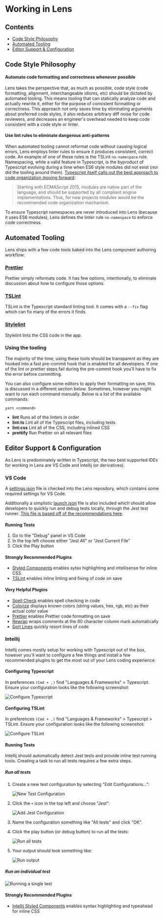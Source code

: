 # Working in Lens

## Contents

- [Code Style Philosophy](#code-style-philosophy)
- [Automated Tooling](#automated-tooling)
- [Editor Support & Configuration](#editor-support-&-configuration)

## Code Style Philosophy

#### Automate code formatting and correctness whenever possible

Lens takes the perspective that, as much as possible, code style (code formatting, alignment, interchangeable idioms, etc) should be dictated by automated tooling. This means tooling that can statically analyze code and actually rewrite it, either for the purpose of consistent formatting or correctness. This approach not only saves time by eliminating arguments about preferred code styles, it also reduces arbitrary diff noise for code reviewers, and decreases an engineer's overhead needed to keep code consistent with a code style or linter.

#### Use lint rules to eliminate dangerous anti-patterns

When automated tooling cannot reformat code without causing logical errors, Lens employs linter rules to ensure it produces consistent, correct code. An example of one of these rules is the TSLint `no-namespace` rule. Namespacing, while a valid feature in Typescript, is the byproduct of Typescript evolving during a time when ES6 style modules did not exist (nor did the tooling around them). [Typescript itself calls out the best approach to code organization moving forward](https://www.typescriptlang.org/docs/handbook/namespaces-and-modules.html#using-modules):

> Starting with ECMAScript 2015, modules are native part of the language, and should be supported by all compliant engine implementations. Thus, for new projects modules would be the recommended code organization mechanism.

To ensure Typescript namespaces are never introduced into Lens (because it uses ES6 modules), Lens defines the linter rule `no-namespace` to enforce code correctness.

## Automated Tooling

Lens ships with a few code tools baked into the Lens component authoring workflow:

### [Prettier](https://prettier.io/)

Prettier simply reformats code. It has few options, intentionally, to eliminate discussion about how to configure those options.

### [TSLint](https://palantir.github.io/tslint/)

TSLint is the Typescript standard linting tool. It comes with a `--fix` flag which can fix many of the errors it finds.

### [Stylelint](https://stylelint.io/)

Stylelint lints the CSS code in the app.

### Using the tooling

The majority of the time, using these tools should be transparent as they are hooked into a fast pre-commit hook that is enabled for all developers. If one of the lint or prettier steps fail during the pre-commit hook you'll have to fix the error before committing.

You can also configure some editors to apply their formatting on save, this is discussed in a different section below. Sometimes, however you might want to run each command manually. Below is a list of the available commands:

`yarn <command>`

- **lint** Runs all of the linters in order
- **lint:ts** Lint all of the Typescript files, including tests
- **lint:css** Lint all of the CSS, including inlined CSS
- **prettify** Run Prettier on all relevant files

## Editor Support & Configuration

As Lens is predominately written in Typescript, the two best supported IDEs for working in Lens are VS Code and Intellij (or derivatives).

### VS Code

A [settings.json](.vscode/settings.json) file is checked into the Lens repository, which contains some required settings for VS Code.

Additionally a simplistic [launch.json](.vscode/launch.json) file is also included which should allow developers to quickly run and debug tests locally, through the Jest test runner. [This file is based off of the recommendations here](https://github.com/Microsoft/vscode-recipes/tree/master/debugging-jest-tests).

#### Running Tests

1.  Go to the "Debug" panel in VS Code
2.  In the top left choose either "Jest All" or "Jest Current File"
3.  Click the Play button

#### Strongly Recommended Plugins

- [Styled Components](https://github.com/styled-components/vscode-styled-components) enables sytax highlighting and intellisense for inline CSS.
- [TSLint](https://github.com/Microsoft/vscode-tslint) enables inline linting and fixing of code on save

#### Very Helpful Plugins

- [Spell Check](https://github.com/Jason-Rev/vscode-spell-checker) enables spell checking in code
- [Colorize](https://github.com/kamikillerto/vscode-colorize) displays known colors (string values, hex, rgb, etc) as their actual color value
- [Prettier](https://github.com/prettier/prettier-vscode) enables Prettier code formatting on save
- [Rewrap](https://github.com/stkb/Rewrap) wraps comments at the 80 character column mark automatically
- [Sort Lines](https://github.com/Tyriar/vscode-sort-lines) quickly resort lines of code

### Intellij

Intellij comes mostly setup for working with Typescript out of the box, however you'll want to configure a few things and install a few recommended plugins to get the most out of your Lens coding experience.

#### Configuring Typescript

In preferences `(Cmd + ,)` find "Languages & Frameworks" > Typescript. Ensure your configuration looks like the following screenshot:

![Configure Typescript](images/typescript_config.jpg)

#### Configuring TSLint

In preferences `(Cmd + ,)` find "Languages & Frameworks" > Typescript > TSLint. Ensure your configuration looks like the following screenshot:

![Configure TSLint](images/tslint_config.jpg)

#### Running Tests

Intellij should automatically detect Jest tests and provide inline test running tools. Creating a task to run all tests requires a few extra steps.

##### Run all tests

1. Create a new test configuration by selecting "Edit Configurations...":

    ![New Test Configuration](images/intellij_test_configuration.jpg)
1. Click the `+` icon in the top left and choose "Jest":

    ![Add Jest Configuration](images/intellij_test_configuration_add.jpg)
1. Name the configuration something like "All tests" and click "OK".
1. Click the play button (or debug button) to run all the tests:

    ![Run all tests](images/intellij_run_all_tests.jpg)
1. Your output should look something like:

    ![Run output](images/intellij_run_all_tests_output.jpg)

##### Run an individual test

![Running a single test](images/intellij_run_individual_test.gif)

#### Strongly Recommended Plugins

- [Intellij Styled Components](https://github.com/styled-components/webstorm-styled-components) enables syntax highlighting and typeahead for inline CSS
